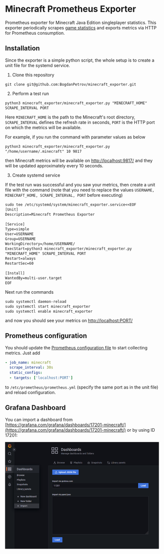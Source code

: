 # Minecraft Prometheus Exporter

Prometheus exporter for Minecraft Java Edition singleplayer statistics. This exporter periodically scrapes [game statistics](https://minecraft.fandom.com/wiki/Statistics) and exports metrics via HTTP for Prometheus consumption. 

## Installation

Since the exporter is a simple python script, the whole setup is to create a unit file for the systemd service. 

1. Clone this repository 

```shell
git clone git@github.com:BogdanPetrov/minecraft_exporter.git
```

2. Perform a test run

```shell
python3 minecraft_exporter/minecraft_exporter.py "MINECRAFT_HOME" SCRAPE_INTERVAL PORT
```

Here `MINECRAFT_HOME` is the path to the Minecraft's root directory, `SCRAPE_INTERVAL` defines the refresh rate in seconds, `PORT` is the HTTP port on which the metrics will be available.

For example, if you run the command with parameter values as below

```shell
python3 minecraft_exporter/minecraft_exporter.py "/home/username/.minecraft" 10 9817
```

then Minecraft metrics will be available on [http://localhost:9817/](http://localhost:9817/) and they will be updated approximately every 10 seconds. 

3. Create systemd service

If the test run was successful and you saw your metrics, then create a unit file with the command (note that you need to replace the values `USERNAME, MINECRAFT_HOME, SCRAPE_INTERVAL, PORT` before executing)

```shell
sudo tee /etc/systemd/system/minecraft_exporter.service<<EOF
[Unit]
Description=Minecraft Prometheus Exporter
 
[Service]
Type=simple
User=USERNAME
Group=USERNAME
WorkingDirectory=/home/USERNAME/
ExecStart=python3 minecraft_exporter/minecraft_exporter.py "MINECRAFT_HOME" SCRAPE_INTERVAL PORT
Restart=always
RestartSec=60
 
[Install]
WantedBy=multi-user.target
EOF
```

Next run the commands

```shell
sudo systemctl daemon-reload
sudo systemctl start minecraft_exporter
sudo systemctl enable minecraft_exporter
``` 

and now you should see your metrics on [http://localhost:PORT/](http://localhost:PORT/)

## Prometheus configuration

You should update the [Prometheus configuration file](https://prometheus.io/docs/prometheus/latest/configuration/configuration/) to start collecting metrics. Just add 

```yaml
- job_name: minecraft
  scrape_interval: 30s
  static_configs:
  - targets: ['localhost:PORT']
```

to `/etc/prometheus/prometheus.yml` (specify the same port as in the unit file) and reload configuration.

## Grafana Dashboard

You can import a dashboard from [https://grafana.com/grafana/dashboards/17201-minecraft/](https://grafana.com/grafana/dashboards/17201-minecraft/) or by using ID 17201:

![Grafana Dashboard Setup](img/grafana-dashboard-setup.png)
